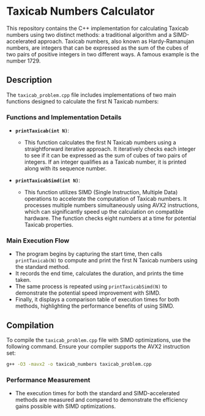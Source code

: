 # Taxicab Numbers Calculator

This repository contains the C++ implementation for calculating Taxicab numbers using two distinct methods: a traditional algorithm and a SIMD-accelerated approach. Taxicab numbers, also known as Hardy-Ramanujan numbers, are integers that can be expressed as the sum of the cubes of two pairs of positive integers in two different ways. A famous example is the number 1729.

## Description

The `taxicab_problem.cpp` file includes implementations of two main functions designed to calculate the first N Taxicab numbers:

### Functions and Implementation Details

- **`printTaxicab(int N)`**:
  - This function calculates the first N Taxicab numbers using a straightforward iterative approach. It iteratively checks each integer to see if it can be expressed as the sum of cubes of two pairs of integers. If an integer qualifies as a Taxicab number, it is printed along with its sequence number.

- **`printTaxicabSimd(int N)`**:
  - This function utilizes SIMD (Single Instruction, Multiple Data) operations to accelerate the computation of Taxicab numbers. It processes multiple numbers simultaneously using AVX2 instructions, which can significantly speed up the calculation on compatible hardware. The function checks eight numbers at a time for potential Taxicab properties.

### Main Execution Flow

- The program begins by capturing the start time, then calls `printTaxicab(N)` to compute and print the first N Taxicab numbers using the standard method.
- It records the end time, calculates the duration, and prints the time taken.
- The same process is repeated using `printTaxicabSimd(N)` to demonstrate the potential speed improvement with SIMD.
- Finally, it displays a comparison table of execution times for both methods, highlighting the performance benefits of using SIMD.

## Compilation

To compile the `taxicab_problem.cpp` file with SIMD optimizations, use the following command. Ensure your compiler supports the AVX2 instruction set:

```bash
g++ -O3 -mavx2 -o taxicab_numbers taxicab_problem.cpp
```

### Performance Measurement

- The execution times for both the standard and SIMD-accelerated methods are measured and compared to demonstrate the efficiency gains possible with SIMD optimizations.


